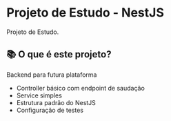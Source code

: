 # Projeto de Estudo - NestJS

Projeto de Estudo.

## 📚 O que é este projeto?

Backend para futura plataforma
- Controller básico com endpoint de saudação
- Service simples
- Estrutura padrão do NestJS
- Configuração de testes

